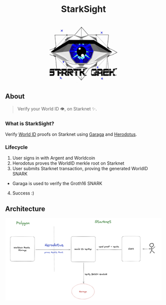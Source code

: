 <div align="center">
  <h1>StarkSight</h1>
  <img src="docs/images/logo.png" height="200">
  <br />
</div>

## About

> Verify your World ID 👁️, on Starknet ✨.

### What is StarkSight?

Verify [World ID](https://worldcoin.org/world-id) proofs on Starknet using [Garaga](https://github.com/keep-starknet-strange/garaga) and [Herodotus](https://www.herodotus.dev).

### Lifecycle
1. User signs in with Argent and Worldcoin
2. Herodotus proves the WorldID merkle root on Starknet
3. User submits Starknet transaction, proving the generated WorldID SNARK
  - Garaga is used to verify the Groth16 SNARK
4. Success :)


## Architecture
<img src="docs/images/architecture.png">
